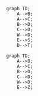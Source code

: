 ```mermaid
graph TD;
    A-->B;
    A-->C;
    B-->D;
    C-->D;
    W-->D;
    E-->S;
    D-->T;
```


```mermaid
graph TD;
    A-->B;
    A-->C;
    B-->D;
    C-->D;
    W-->D;
    E-->Z;
```